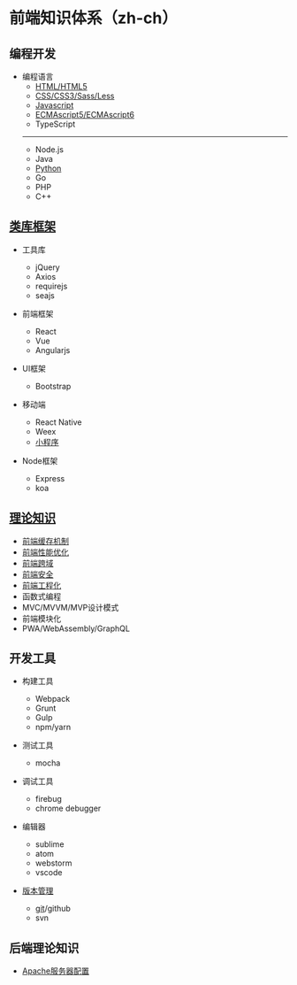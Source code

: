 # 前端知识体系（zh-ch）

## 编程开发

* 编程语言
  * [HTML/HTML5](./HTML/)
  * [CSS/CSS3/Sass/Less](./CSS)
  * [Javascript](./Javascript)
  * [ECMAscript5/ECMAscript6](./ECMAScript)
  * TypeScript
  ---
  * Node.js
  * Java
  * [Python](https://github.com/suvllian/python)
  * Go
  * PHP
  * C++

## [类库框架](./Frame)
* 工具库
  * jQuery
  * Axios
  * requirejs
  * seajs

* 前端框架
  * React
  * Vue
  * Angularjs

* UI框架
  * Bootstrap

* 移动端
  * React Native
  * Weex
  * [小程序](./Frame/wechat-mini-program.md)

* Node框架
  * Express
  * koa


## [理论知识](./front-end-theory/)
* [前端缓存机制](./front-end-theory/storage.md)
* [前端性能优化](./front-end-theory/optimise.md)
* [前端跨域](./front-end-theory/cross-domain.md)
* [前端安全](./front-end-theory/security.md)
* [前端工程化](./front-end-theory/engineering.md)
* 函数式编程
* MVC/MVVM/MVP设计模式
* 前端模块化
* PWA/WebAssembly/GraphQL


## 开发工具
* 构建工具
  * Webpack
  * Grunt
  * Gulp
  * npm/yarn

* 测试工具
  * mocha

* 调试工具
  * firebug
  * chrome debugger

* 编辑器
  * sublime  
  * atom
  * webstorm
  * vscode

* [版本管理](./Version)
  * [git](./Version/Git)/github
  * svn


## 后端理论知识
* [Apache服务器配置](./back-end-theory/server.md)
